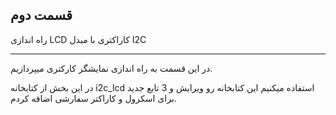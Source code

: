 ## قسمت دوم

راه اندازی LCD کاراکتری با مبدل I2C

---

در این قسمت به راه اندازی نمایشگر کارکتری میپردازیم.

در این بخش از کتابخانه i2c_lcd استفاده میکنیم
این کتابخانه رو ویرایش و 3 تابع جدید برای اسکرول و کاراکتر سفارشی اضافه کردم.


